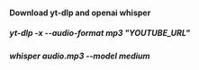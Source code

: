 #### Download yt-dlp and openai whisper

##### yt-dlp -x --audio-format mp3 "YOUTUBE_URL"
##### whisper audio.mp3 --model medium  


